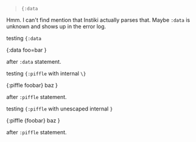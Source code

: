 > `{:data`

Hmm. I can't find mention that Instiki actually parses that. Maybe `:data` is unknown and shows up in the error log.

testing  `{:data`

{:data 
foo=bar
}

after `:data` statement.

testing  `{:piffle` with internal `\}`

{:piffle
 foobar\}
 baz
}

after `:piffle` statement.

testing  `{:piffle` with unescaped internal `}`

{:piffle
 {foobar}
 baz
}

after `:piffle` statement.

